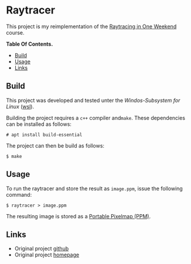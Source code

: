 # Raytracer

This project is my reimplementation of the [Raytracing in One Weekend](https://raytracing.github.io/books/RayTracingInOneWeekend.html) course.

**Table Of Contents.**
- [Build](#compile--run)
- [Usage](#usage)
- [Links](#links)

## Build

This project was developed and tested unter the *Windos-Subsystem for Linux* ([wsl](https://learn.microsoft.com/en-us/windows/wsl/about)).

Building the project requires a `c++` compiler and`make`. These dependencies can be installed as follows:

```
# apt install build-essential
```

The project can then be build as follows:

```
$ make
```

## Usage

To run the raytracer and store the result as `image.ppm`, issue the following command:
```
$ raytracer > image.ppm
```

The resulting image is stored as a [Portable Pixelmap (PPM)](https://de.wikipedia.org/wiki/Portable_Anymap#Pixmap).

## Links

- Original project [github](https://github.com/petershirley/raytracinginoneweekend)
- Original project [homepage](https://in1weekend.blogspot.com/)